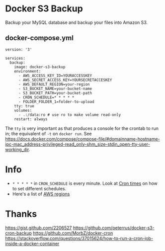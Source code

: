 # Docker S3 Backup

Backup your MySQL database and backup your files into Amazon S3.

## docker-compose.yml

```
version: '3'

services:
  backup:
    image: docker-s3-backup
    environment:
      - AWS_ACCESS_KEY_ID=YOURACCESSKEY
      - AWS_SECRET_ACCESS_KEY=YOURSECRETACCESKEY
      - AWS_DEFAULT_REGION=your-region
      - S3_BUCKET_NAME=your-bucket-name
      - S3_BUCKET_PATH=your-bucket-path
      - CRON_SCHEDULE=* * * * *
      - FOLDER_FOLDER_1=folder-to-upload
    tty: true
    volumes:
      - .:/data:ro # use ro to make volume read-only
    restart: always
```

The `tty` is very important as that produces a console for the crontab to run in; the equivalent of `-t` on `docker run`. See https://docs.docker.com/compose/compose-file/#domainname-hostname-ipc-mac_address-privileged-read_only-shm_size-stdin_open-tty-user-working_dir.

# Info

- `* * * * *` in `CRON_SCHEDULE` is every minute. Look at [Cron times](https://crontab.guru/) on how to set different schedules.
- Here's a list of [AWS regions](https://docs.aws.amazon.com/general/latest/gr/rande.html)

# Thanks

https://gist.github.com/2206527
https://github.com/peterrus/docker-s3-cron-backup
https://github.com/MorbZ/docker-cron
https://stackoverflow.com/questions/37015624/how-to-run-a-cron-job-inside-a-docker-container
